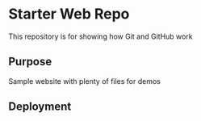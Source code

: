 # Starter Web Repo

This repository is for showing how Git and GitHub work

## Purpose

Sample website with plenty of files for demos

## Deployment